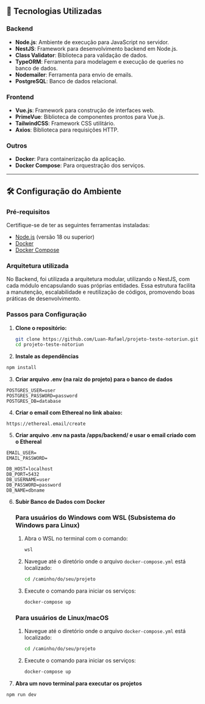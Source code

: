 
## 🚀 Tecnologias Utilizadas

### Backend
- **Node.js**: Ambiente de execução para JavaScript no servidor.
- **NestJS**: Framework para desenvolvimento backend em Node.js.
- **Class Validator**: Biblioteca para validação de dados.
- **TypeORM**: Ferramenta para modelagem e execução de queries no banco de dados.
- **Nodemailer**: Ferramenta para envio de emails.
- **PostgreSQL**: Banco de dados relacional.

### Frontend
- **Vue.js**: Framework para construção de interfaces web.
- **PrimeVue**: Biblioteca de componentes prontos para Vue.js.
- **TailwindCSS**: Framework CSS utilitário.
- **Axios**: Biblioteca para requisições HTTP.

### Outros
- **Docker**: Para containerização da aplicação.
- **Docker Compose**: Para orquestração dos serviços.

---

## 🛠️ Configuração do Ambiente

### Pré-requisitos
Certifique-se de ter as seguintes ferramentas instaladas:
- [Node.js](https://nodejs.org/) (versão 18 ou superior)
- [Docker](https://www.docker.com/)
- [Docker Compose](https://docs.docker.com/compose/)

### Arquitetura utilizada

No Backend, foi utilizada a arquitetura modular, utilizando o NestJS, com cada módulo encapsulando suas próprias entidades.
Essa estrutura facilita a manutenção, escalabilidade e reutilização de códigos, promovendo boas práticas de desenvolvimento.

### Passos para Configuração

1. **Clone o repositório:**
   ```bash
   git clone https://github.com/Luan-Rafael/projeto-teste-notoriun.git
   cd projeto-teste-notoriun
    ```

2. **Instale as dependências**
```bash
npm install
```

3. **Criar arquivo .env (na raiz do projeto) para o banco de dados**
```
POSTGRES_USER=user
POSTGRES_PASSWORD=password
POSTGRES_DB=database
```

4. **Criar o email com Ethereal no link abaixo:**
```
https://ethereal.email/create
```

5.  **Criar arquivo .env na pasta /apps/backend/ e usar o email criado com o Ethereal**
```
EMAIL_USER=
EMAIL_PASSWORD=

DB_HOST=localhost
DB_PORT=5432
DB_USERNAME=user
DB_PASSWORD=password
DB_NAME=dbname
```
6. **Subir Banco de Dados com Docker**
   ### **Para usuários do Windows com WSL (Subsistema do Windows para Linux)**
   1. Abra o WSL no terminal com o comando:
      ```bash
      wsl
      ```
   
   2. Navegue até o diretório onde o arquivo `docker-compose.yml` está localizado:
      ```bash
      cd /caminho/do/seu/projeto
      ```
   
   3. Execute o comando para iniciar os serviços:
      ```bash
      docker-compose up
      ```

   ### **Para usuários de Linux/macOS**
   1. Navegue até o diretório onde o arquivo `docker-compose.yml` está localizado:
      ```bash
      cd /caminho/do/seu/projeto
      ```
   
   2. Execute o comando para iniciar os serviços:
      ```bash
      docker-compose up
      ```

7. **Abra um novo terminal para executar os projetos**
```bash
npm run dev
```

